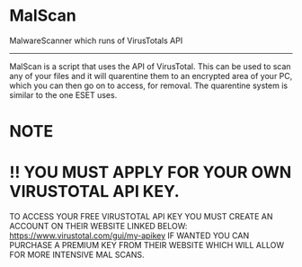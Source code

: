 # MalScan
MalwareScanner which runs of VirusTotals API

--------------------------------------------------------------------------------------------------------------------------------------------------------------------------------------------------------------------------------------------------------------------------------------------------------------------------------------------------------------------------------------------------------------------------------------------

MalScan is a script that uses the API of VirusTotal.
This can be used to scan any of your files and it will quarentine them to an encrypted area of your PC, which you can then go on to access, for removal.
The quarentine system is similar to the one ESET uses.

# NOTE 
# !! YOU MUST APPLY FOR YOUR OWN VIRUSTOTAL API KEY.
TO ACCESS YOUR FREE VIRUSTOTAL API KEY YOU MUST CREATE AN ACCOUNT ON THEIR WEBSITE LINKED BELOW:
https://www.virustotal.com/gui/my-apikey
IF WANTED YOU CAN PURCHASE A PREMIUM KEY FROM THEIR WEBSITE WHICH WILL ALLOW FOR MORE INTENSIVE MAL SCANS.

